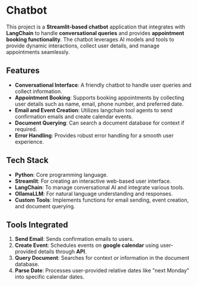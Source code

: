 # Chatbot

This project is a **Streamlit-based chatbot** application that integrates with **LangChain** to handle **conversational queries** and provides **appointment booking functionality**. The chatbot leverages AI models and tools to provide dynamic interactions, collect user details, and manage appointments seamlessly.

## Features

- **Conversational Interface**: A friendly chatbot to handle user queries and collect information.
- **Appointment Booking**: Supports booking appointments by collecting user details such as name, email, phone number, and preferred date.
- **Email and Event Creation**: Utilizes langchain tool agents to send confirmation emails and create calendar events.
- **Document Querying**: Can search a document database for context if required.
- **Error Handling**: Provides robust error handling for a smooth user experience.

## Tech Stack

- **Python**: Core programming language.
- **Streamlit**: For creating an interactive web-based user interface.
- **LangChain**: To manage conversational AI and integrate various tools.
- **OllamaLLM**: For natural language understanding and responses.
- **Custom Tools**: Implements functions for email sending, event creation, and document querying.


## Tools Integrated

1. **Send Email**: Sends confirmation emails to users.
2. **Create Event**: Schedules events on **google calendar** using user-provided details through **API**.
3. **Query Document**: Searches for context or information in the document database.
4. **Parse Date**: Processes user-provided relative dates like "next Monday" into specific calendar dates.

 
